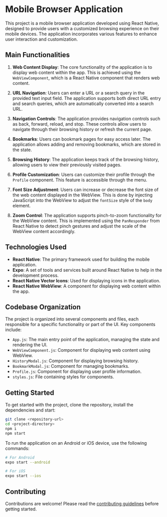 # Mobile Browser Application

This project is a mobile browser application developed using React Native, designed to provide users with a customized browsing experience on their mobile devices. The application incorporates various features to enhance user interaction and customization.

## Main Functionalities

1. **Web Content Display**: The core functionality of the application is to display web content within the app. This is achieved using the `WebViewComponent`, which is a React Native component that renders web content.

2. **URL Navigation**: Users can enter a URL or a search query in the provided text input field. The application supports both direct URL entry and search queries, which are automatically converted into a search URL.

3. **Navigation Controls**: The application provides navigation controls such as back, forward, reload, and stop. These controls allow users to navigate through their browsing history or refresh the current page.

4. **Bookmarks**: Users can bookmark pages for easy access later. The application allows adding and removing bookmarks, which are stored in the state.

5. **Browsing History**: The application keeps track of the browsing history, allowing users to view their previously visited pages.

6. **Profile Customization**: Users can customize their profile through the `Profile` component. This feature is accessible through the menu.

7. **Font Size Adjustment**: Users can increase or decrease the font size of the web content displayed in the WebView. This is done by injecting JavaScript into the WebView to adjust the `fontSize` style of the `body` element.

8. **Zoom Control**: The application supports pinch-to-zoom functionality for the WebView content. This is implemented using the `PanResponder` from React Native to detect pinch gestures and adjust the scale of the WebView content accordingly.

## Technologies Used

- **React Native**: The primary framework used for building the mobile application.
- **Expo**: A set of tools and services built around React Native to help in the development process.
- **React Native Vector Icons**: Used for displaying icons in the application.
- **React Native WebView**: A component for displaying web content within the app.

## Codebase Organization

The project is organized into several components and files, each responsible for a specific functionality or part of the UI. Key components include:

- `App.js`: The main entry point of the application, managing the state and rendering the UI.
- `WebViewComponent.js`: Component for displaying web content using WebView.
- `HistoryModal.js`: Component for displaying browsing history.
- `BookmarkModal.js`: Component for managing bookmarks.
- `Profile.js`: Component for displaying user profile information.
- `styles.js`: File containing styles for components.

## Getting Started

To get started with the project, clone the repository, install the dependencies and start:

```bash
git clone <repository-url>
cd <project-directory>
npm i
npm start
```

To run the application on an Android or iOS device, use the following commands:

```bash
# For Android
expo start --android

# For iOS
expo start --ios
```

## Contributing

Contributions are welcome! Please read the [contributing guidelines](CONTRIBUTING.md) before getting started.
